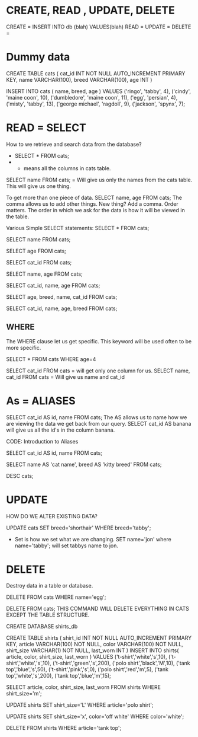# CREATE, READ , UPDATE, DELETE
CREATE = INSERT INTO db (blah) VALUES(blah)
READ = 
UPDATE = 
DELETE =


# Dummy data
CREATE TABLE cats
(
    cat_id INT NOT NULL AUTO_INCREMENT PRIMARY KEY,
    name VARCHAR(100),
    breed VARCHAR(100),
    age INT
)

INSERT INTO cats
(
    name,
    breed,
    age
)
VALUES
('ringo', 'tabby', 4),
('cindy', 'maine coon', 10),
('dumbledore', 'maine coon', 11),
('egg', 'persian', 4),
('misty', 'tabby', 13),
('george michael', 'ragdoll', 9),
('jackson', 'spynx', 7);

# READ = SELECT 
How to we retrieve and search data from the database?
- SELECT * FROM cats;
- * means all the columns in cats table.

SELECT name FROM cats; = Will give us only the names from the cats table. This will give us one thing.

To get more than one piece of data.
SELECT name, age FROM cats; The comma allows us to add other things. New thing? Add a comma. Order matters. The order in which we ask for the data is how it will be viewed in the table.

Various Simple SELECT statements:
SELECT * FROM cats; 

SELECT name FROM cats; 

SELECT age FROM cats; 

SELECT cat_id FROM cats; 

SELECT name, age FROM cats; 

SELECT cat_id, name, age FROM cats; 

SELECT age, breed, name, cat_id FROM cats; 

SELECT cat_id, name, age, breed FROM cats; 

## WHERE
The WHERE clause let us get specific.
This keyword will be used often to be more specific.

SELECT * FROM cats WHERE age=4

SELECT cat_id FROM cats = will get only one column for us.
SELECT name, cat_id FROM cats = Will give us name and cat_id 

# As = ALIASES  
SELECT cat_id AS id, name FROM cats;
The AS allows us to name how we are viewing the data we get back from our query. SELECT cat_id AS banana will give us all the id's in the column banana.

CODE: Introduction to Aliases

SELECT cat_id AS id, name FROM cats;
 
SELECT name AS 'cat name', breed AS 'kitty breed' FROM cats;
 
DESC cats;

# UPDATE
HOW DO WE ALTER EXISTING DATA?

UPDATE cats SET breed='shorthair'
WHERE breed='tabby';

- Set is how we set what we are changing. SET name='jon' where name='tabby'; will set tabbys name to jon.

# DELETE
Destroy data in a table or database.

DELETE FROM cats WHERE name='egg';

DELETE FROM cats; THIS COMMAND WILL DELETE EVERYTHING IN CATS EXCEPT THE TABLE STRUCTURE. 


CREATE DATABASE shirts_db

CREATE TABLE shirts
(
    shirt_id INT NOT NULL AUTO_INCREMENT PRIMARY KEY,
    article VARCHAR(100) NOT NULL,
    color  VARCHAR(100) NOT NULL,
    shirt_size VARCHAR(1) NOT NULL,
    last_worn INT
)
INSERT INTO shirts(
    article, 
    color, 
    shirt_size, 
    last_worn
)
VALUES
('t-shirt','white','s',10),
('t-shirt','white','s',10),
('t-shirt','green','s',200),
('polo shirt','black','M',10),
('tank top','blue','s',50),
('t-shirt','pink','s',0),
('polo shirt','red','m',5),
('tank top','white','s',200),
('tank top','blue','m',15);

SELECT article, color, shirt_size, last_worn FROM shirts WHERE shirt_size='m';

 UPDATE shirts SET shirt_size='L' WHERE article='polo shirt';

 UPDATE shirts SET shirt_size='x', color='off white' WHERE color='white';

 DELETE FROM shirts WHERE article='tank top';   